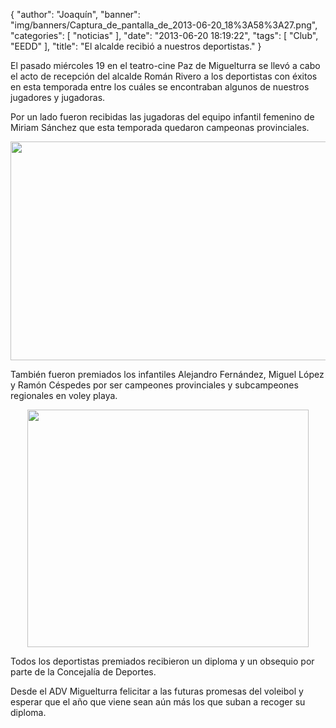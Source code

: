 {
  "author": "Joaquín", 
  "banner": "img/banners/Captura_de_pantalla_de_2013-06-20_18%3A58%3A27.png", 
  "categories": [
    "noticias"
  ], 
  "date": "2013-06-20 18:19:22", 
  "tags": [
    "Club", 
    "EEDD"
  ], 
  "title": "El alcalde recibió a nuestros deportistas."
}

El pasado miércoles 19 en el teatro-cine Paz de Miguelturra se llevó a cabo el acto de recepción del alcalde Román Rivero a los deportistas con éxitos en esta temporada entre los cuáles se encontraban algunos de nuestros jugadores y jugadoras.

Por un lado fueron recibidas las jugadoras del equipo infantil femenino de Miriam Sánchez que esta temporada quedaron campeonas provinciales. 

<center>
<img src="http://www.advmiguelturra.org/img/banners/Captura%20de%20pantalla%20de%202013-06-20%2018%3A57%3A47.png" height="350" width="600"/> </center>

También fueron premiados los infantiles Alejandro Fernández, Miguel López y Ramón Céspedes por ser campeones provinciales y subcampeones regionales en voley playa.

<center>
<img src="http://www.advmiguelturra.org/img/banners/Captura%20de%20pantalla%20de%202013-06-20%2018%3A58%3A27.png" height="380" width="450"/> </center>

Todos los deportistas premiados recibieron un diploma y un obsequio por parte de la Concejalía de Deportes.

Desde el ADV Miguelturra felicitar a las futuras promesas del voleibol y esperar que el año que viene sean aún más los que suban a recoger su diploma.

